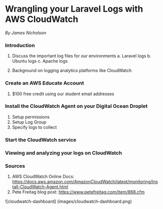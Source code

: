 # Wrangling your Laravel Logs with AWS CloudWatch
*By James Nicholson*


### Introduction

1. Discuss the important log files for our environments
    a. Laravel logs
    b. Ubuntu logs
    c. Apache logs

2. Background on logging analytics platforms like CloudWatch


### Create an AWS Educate Account

1. $100 free credit using our student email addresses


### Install the CloudWatch Agent on your Digital Ocean Droplet

1. Setup permissions
2. Setup Log Group
3. Specify logs to collect


### Start the CloudWatch service


### Viewing and analyzing your logs on CloudWatch


### Sources

1. AWS CloudWatch Online Docs: https://docs.aws.amazon.com/AmazonCloudWatch/latest/monitoring/Install-CloudWatch-Agent.html
2. Pete Freitag blog post: https://www.petefreitag.com/item/868.cfm

![cloudwatch-dashboard] (images/cloudwatch-dashboard.png)
